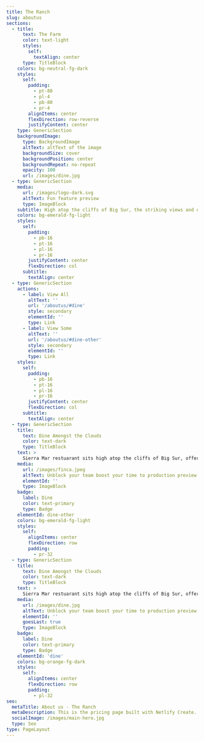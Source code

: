 ```yaml
---
title: The Ranch
slug: aboutus
sections:
  - title:
      text: The Farm
      color: text-light
      styles:
        self:
          textAlign: center
      type: TitleBlock
    colors: bg-neutral-fg-dark
    styles:
      self:
        padding:
          - pt-80
          - pl-4
          - pb-80
          - pr-4
        alignItems: center
        flexDirection: row-reverse
        justifyContent: center
    type: GenericSection
    backgroundImage:
      type: BackgroundImage
      altText: altText of the image
      backgroundSize: cover
      backgroundPosition: center
      backgroundRepeat: no-repeat
      opacity: 100
      url: /images/dine.jpg
  - type: GenericSection
    media:
      url: /images/logo-dark.svg
      altText: Fun feature preview
      type: ImageBlock
    subtitle: High atop the cliffs of Big Sur, the striking views and otherworldly serenity can’t help but stir your soul. Find your calm, and so much more.
    colors: bg-emerald-fg-light
    styles:
      self:
        padding:
          - pb-16
          - pt-16
          - pl-16
          - pr-16
        justifyContent: center
        flexDirection: col
      subtitle:
        textAlign: center
  - type: GenericSection
    actions:
      - label: View All
        altText: ''
        url: '/aboutus/#dine'
        style: secondary
        elementId: ''
        type: Link
      - label: View Some
        altText: ''
        url: '/aboutus/#dine-other'
        style: secondary
        elementId: ''
        type: Link
    styles:
      self:
        padding:
          - pb-16
          - pt-16
          - pl-16
          - pr-16
        justifyContent: center
        flexDirection: col
      subtitle:
        textAlign: center
  - type: GenericSection
    title:
      text: Dine Amongst the Clouds
      color: text-dark
      type: TitleBlock
    text: >
      Sierra Mar restuarant sits high atop the cliffs of Big Sur, offering breathtaking views alongside inspired, artfully-prepared cuisine and a Wine Spectator Grand Award-winning wine list.
    media:
      url: /images/finca.jpeg
      altText: Unblock your team boost your time to production preview
      elementId: ''
      type: ImageBlock
    badge:
      label: Dine
      color: text-primary
      type: Badge
    elementId: dine-other
    colors: bg-emerald-fg-light
    styles:
      self:
        alignItems: center
        flexDirection: row
        padding:
          - pr-32
  - type: GenericSection
    title:
      text: Dine Amongst the Clouds
      color: text-dark
      type: TitleBlock
    text: >
      Sierra Mar restuarant sits high atop the cliffs of Big Sur, offering breathtaking views alongside inspired, artfully-prepared cuisine and a Wine Spectator Grand Award-winning wine list.
    media:
      url: /images/dine.jpg
      altText: Unblock your team boost your time to production preview
      elementId: ''
      goesLast: true
      type: ImageBlock
    badge:
      label: Dine
      color: text-primary
      type: Badge
    elementId: 'dine'
    colors: bg-orange-fg-dark
    styles:
      self:
        alignItems: center
        flexDirection: row
        padding:
          - pl-32
seo:
  metaTitle: About us - The Ranch
  metaDescription: This is the pricing page built with Netlify Create.
  socialImage: /images/main-hero.jpg
  type: Seo
type: PageLayout
---
```

